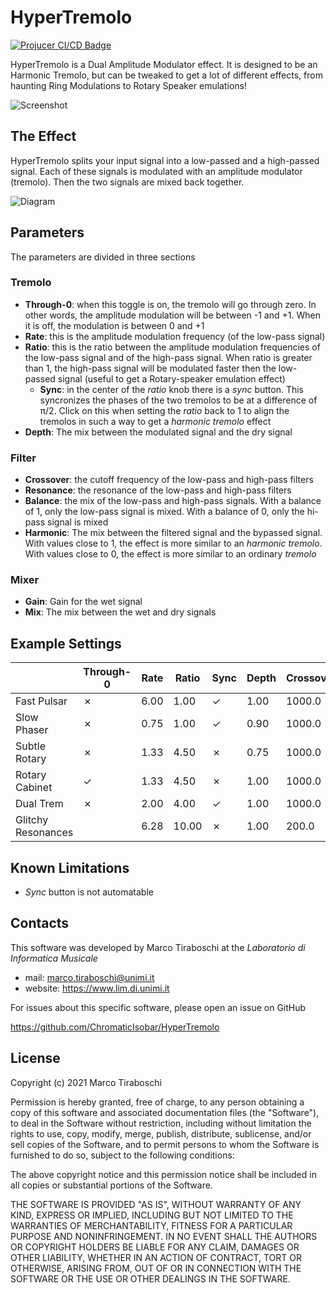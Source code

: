 ﻿# HyperTremolo

[![Projucer CI/CD Badge](https://github.com/ChromaticIsobar/HyperTremolo/actions/workflows/main.yml/badge.svg)](https://github.com/ChromaticIsobar/HyperTremolo/actions/workflows/main.yml)

HyperTremolo is a Dual Amplitude Modulator effect. It is designed to be an Harmonic Tremolo, but can be tweaked to get a lot of different effects, from haunting Ring Modulations to Rotary Speaker emulations!

![Screenshot](https://gist.githubusercontent.com/ChromaticIsobar/6ce8126b4bc9a02594282bde2909f02b/raw/HyperTremolo.png)

<!--
## Download instructions
TODO
-->

## The Effect
HyperTremolo splits your input signal into a low-passed and a high-passed signal. Each of these
signals is modulated with an amplitude modulator (tremolo). Then the two signals are mixed back together.

![Diagram](https://gist.githubusercontent.com/ChromaticIsobar/6ce8126b4bc9a02594282bde2909f02b/raw/HyperTremoloDiagram.png)

<!--
## Installation guide
TODO
-->

## Parameters
The parameters are divided in three sections

### Tremolo
 - __Through-0__: when this toggle is on, the tremolo will go through zero. In other words, the amplitude modulation will be between -1 and +1. When it is off, the modulation is between 0 and +1
 - __Rate__: this is the amplitude modulation frequency (of the low-pass signal)
 - __Ratio__: this is the ratio between the amplitude modulation frequencies of the low-pass signal and of the high-pass signal. When ratio is greater than 1, the high-pass signal will be modulated faster then the low-passed signal (useful to get a Rotary-speaker emulation effect)
   - __Sync__: in the center of the _ratio_ knob there is a _sync_ button. This syncronizes the phases of the two tremolos to be at a difference of π/2. Click on this when setting the _ratio_ back to 1 to align the tremolos in such a way to get a _harmonic tremolo_ effect  
 - __Depth__:  The mix between the modulated signal and the dry signal

### Filter
 - __Crossover__: the cutoff frequency of the low-pass and high-pass filters
 - __Resonance__: the resonance of the low-pass and high-pass filters
 - __Balance__: the mix of the low-pass and high-pass signals. With a balance of 1, only the low-pass signal is mixed. With a balance of 0, only the hi-pass signal is mixed
 - __Harmonic__:  The mix between the filtered signal and the bypassed signal. With values close to 1, the effect is more similar to an _harmonic tremolo_. With values close to 0, the effect is more similar to an ordinary _tremolo_

### Mixer
 - __Gain__: Gain for the wet signal
 - __Mix__: The mix between the wet and dry signals

## Example Settings
|                    | Through-0 | Rate | Ratio | Sync | Depth | Crossover | Resonance | Balance | Harmonic | Gain | Mix  |
|--------------------|-----------|------|-------|------|-------|-----------|-----------|---------|----------|------|------|
| Fast Pulsar        |     ✗     | 6.00 | 1.00  |   ✓  | 1.00  |  1000.0   |   0.707   |  0.50   |   1.00   | 3.00 | 1.00 |
| Slow Phaser        |     ✗     | 0.75 | 1.00  |   ✓  | 0.90  |  1000.0   |   0.707   |  0.50   |   1.00   | 3.00 | 1.00 |
| Subtle Rotary      |     ✗     | 1.33 | 4.50  |   ✗  | 0.75  |  1000.0   |   0.707   |  0.40   |   1.00   | 3.00 | 1.00 |
| Rotary Cabinet     |     ✓     | 1.33 | 4.50  |   ✗  | 1.00  |  1000.0   |   1.25    |  0.50   |   1.00   | 0.00 | 1.00 |
| Dual Trem          |     ✗     | 2.00 | 4.00  |   ✓  | 1.00  |  1000.0   |   0.707   |  0.50   |   0.00   | 0.00 | 1.00 |
| Glitchy Resonances |           | 6.28 | 10.00 |   ✗  | 1.00  |   200.0   |   0.707   |  0.666  |   0.50   | 3.00 | 1.00 |

## Known Limitations
 - _Sync_ button is not automatable

## Contacts
This software was developed by Marco Tiraboschi at the _Laboratorio di Informatica Musicale_
 - mail: marco.tiraboschi@unimi.it
 - website: https://www.lim.di.unimi.it

For issues about this specific software, please open an issue on GitHub

https://github.com/ChromaticIsobar/HyperTremolo

## License
Copyright (c) 2021 Marco Tiraboschi

Permission is hereby granted, free of charge, to any person obtaining a copy of this software and associated documentation files (the "Software"), to deal in the Software without restriction, including without limitation the rights to use, copy, modify, merge, publish, distribute, sublicense, and/or sell copies of the Software, and to permit persons to whom the Software is furnished to do so, subject to the following conditions:

The above copyright notice and this permission notice shall be included in all copies or substantial portions of the Software.

THE SOFTWARE IS PROVIDED "AS IS", WITHOUT WARRANTY OF ANY KIND, EXPRESS OR IMPLIED, INCLUDING BUT NOT LIMITED TO THE WARRANTIES OF MERCHANTABILITY, FITNESS FOR A PARTICULAR PURPOSE AND NONINFRINGEMENT. IN NO EVENT SHALL THE AUTHORS OR COPYRIGHT HOLDERS BE LIABLE FOR ANY CLAIM, DAMAGES OR OTHER LIABILITY, WHETHER IN AN ACTION OF CONTRACT, TORT OR OTHERWISE, ARISING FROM, OUT OF OR IN CONNECTION WITH THE SOFTWARE OR THE USE OR OTHER DEALINGS IN THE SOFTWARE.
